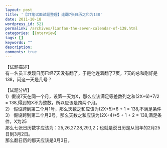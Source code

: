 ```yaml
---
layout: post
title: '【IT笔试面试题整理】连翻7张日历之和为138'
date: 2011-10-18
wordpress_id: 521
permalink: /archives/lianfan-the-seven-calendar-of-138.html
categories: [Interview]
tags: []
keywords: ""
description: 
comments: true
---
```


【试题描述】    
有一名员工发现日历已经7天没有翻了，于是他连着翻了7页，7天的总和刚好是138，问这一天是几号？    

【试题分析】    
1）假设7天在同一个月，设第一天为X，那么应该满足等差数列之和(2X+6)*7/2 = 138,得到的X不为整数，所以应该是跨两个月。    
2） 假设跨到第二个月1号，那么天数之和应该为(2X+5)*6 + 1 = 138,不满足条件    
3） 假设跨到第二个月2号，那么天数之和应该为(2X+4)*5 + 1 + 2 = 138,满足条件，X为25    
那么七张日历数字应该为：25,26,27,28,29,1,2；也就是说日历是从闰年的2月25日到3月2日。    
那么翻日历的那天应该是3月3日。    
